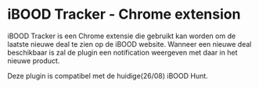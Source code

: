 # iBOOD Tracker - Chrome extension

iBOOD Tracker is een Chrome extensie die gebruikt kan worden om de laatste 
nieuwe deal te zien op de iBOOD website. Wanneer een nieuwe deal beschikbaar is
zal de plugin een notification weergeven met daar in het nieuwe product.

Deze plugin is compatibel met de huidige(26/08) iBOOD Hunt.